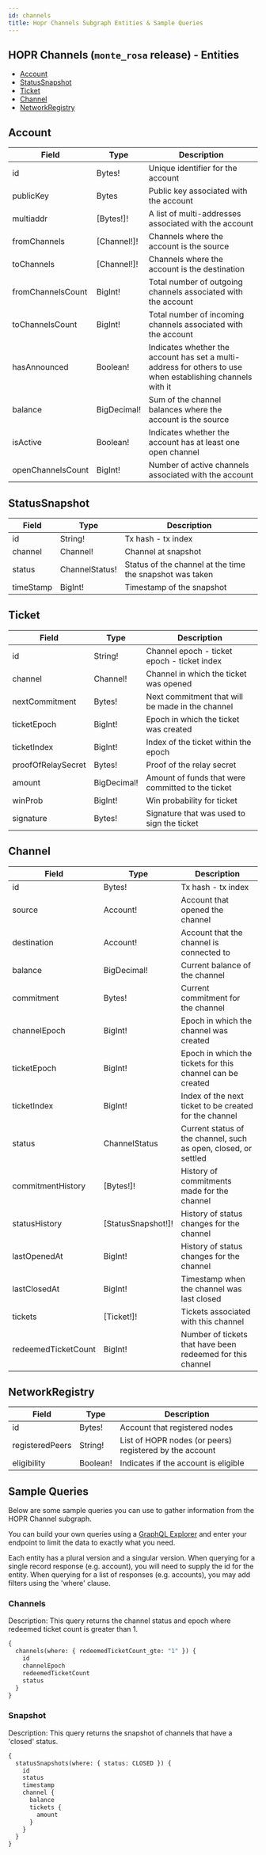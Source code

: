 ```yaml
---
id: channels
title: Hopr Channels Subgraph Entities & Sample Queries
---
```


## HOPR Channels (`monte_rosa` release) - Entities

- [Account](#account)
- [StatusSnapshot](#statussnapshot)
- [Ticket](#ticket)
- [Channel](#channel)
- [NetworkRegistry](#networkregistry)

## Account

| Field             | Type        | Description                                                                                                |
| ----------------- | ----------- | ---------------------------------------------------------------------------------------------------------- |
| id                | Bytes!      | Unique identifier for the account                                                                          |
| publicKey         | Bytes       | Public key associated with the account                                                                     |
| multiaddr         | [Bytes!]!   | A list of multi-addresses associated with the account                                                      |
| fromChannels      | [Channel!]! | Channels where the account is the source                                                                   |
| toChannels        | [Channel!]! | Channels where the account is the destination                                                              |
| fromChannelsCount | BigInt!     | Total number of outgoing channels associated with the account                                              |
| toChannelsCount   | BigInt!     | Total number of incoming channels associated with the account                                              |
| hasAnnounced      | Boolean!    | Indicates whether the account has set a multi-address for others to use when establishing channels with it |
| balance           | BigDecimal! | Sum of the channel balances where the account is the source                                                |
| isActive          | Boolean!    | Indicates whether the account has at least one open channel                                                |
| openChannelsCount | BigInt!     | Number of active channels associated with the account                                                      |

## StatusSnapshot

| Field     | Type           | Description                                              |
| --------- | -------------- | -------------------------------------------------------- |
| id        | String!        | Tx hash - tx index                                       |
| channel   | Channel!       | Channel at snapshot                                      |
| status    | ChannelStatus! | Status of the channel at the time the snapshot was taken |
| timeStamp | BigInt!        | Timestamp of the snapshot                                |

## Ticket

| Field              | Type        | Description                                       |
| ------------------ | ----------- | ------------------------------------------------- |
| id                 | String!     | Channel epoch - ticket epoch - ticket index       |
| channel            | Channel!    | Channel in which the ticket was opened            |
| nextCommitment     | Bytes!      | Next commitment that will be made in the channel  |
| ticketEpoch        | BigInt!     | Epoch in which the ticket was created             |
| ticketIndex        | BigInt!     | Index of the ticket within the epoch              |
| proofOfRelaySecret | Bytes!      | Proof of the relay secret                         |
| amount             | BigDecimal! | Amount of funds that were committed to the ticket |
| winProb            | BigInt!     | Win probability for ticket                        |
| signature          | Bytes!      | Signature that was used to sign the ticket        |

## Channel

| Field               | Type               | Description                                                     |
| ------------------- | ------------------ | --------------------------------------------------------------- |
| id                  | Bytes!             | Tx hash - tx index                                              |
| source              | Account!           | Account that opened the channel                                 |
| destination         | Account!           | Account that the channel is connected to                        |
| balance             | BigDecimal!        | Current balance of the channel                                  |
| commitment          | Bytes!             | Current commitment for the channel                              |
| channelEpoch        | BigInt!            | Epoch in which the channel was created                          |
| ticketEpoch         | BigInt!            | Epoch in which the tickets for this channel can be created      |
| ticketIndex         | BigInt!            | Index of the next ticket to be created for the channel          |
| status              | ChannelStatus      | Current status of the channel, such as open, closed, or settled |
| commitmentHistory   | [Bytes!]!          | History of commitments made for the channel                     |
| statusHistory       | [StatusSnapshot!]! | History of status changes for the channel                       |
| lastOpenedAt        | BigInt!            | History of status changes for the channel                       |
| lastClosedAt        | BigInt!            | Timestamp when the channel was last closed                      |
| tickets             | [Ticket!]!         | Tickets associated with this channel                            |
| redeemedTicketCount | BigInt!            | Number of tickets that have been redeemed for this channel      |

## NetworkRegistry

| Field           | Type     | Description                                             |
| --------------- | -------- | ------------------------------------------------------- |
| id              | Bytes!   | Account that registered nodes                           |
| registeredPeers | String!  | List of HOPR nodes (or peers) registered by the account |
| eligibility     | Boolean! | Indicates if the account is eligible                    |

## Sample Queries

Below are some sample queries you can use to gather information from the HOPR Channel subgraph.

You can build your own queries using a [GraphQL Explorer](https://graphiql-online.com/graphiql) and enter your endpoint to limit the data to exactly what you need.

Each entity has a plural version and a singular version. When querying for a single record response (e.g. account), you will need to supply the id for the entity. When querying for a list of responses (e.g. accounts), you may add filters using the 'where' clause.

### Channels

Description: This query returns the channel status and epoch where redeemed ticket count is greater than 1.

```graphql
{
  channels(where: { redeemedTicketCount_gte: "1" }) {
    id
    channelEpoch
    redeemedTicketCount
    status
  }
}
```

### Snapshot

Description: This query returns the snapshot of channels that have a 'closed' status.

```graphql
{
  statusSnapshots(where: { status: CLOSED }) {
    id
    status
    timestamp
    channel {
      balance
      tickets {
        amount
      }
    }
  }
}
```
